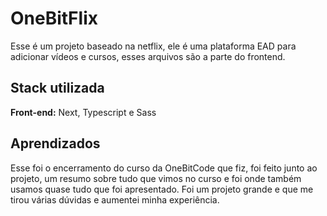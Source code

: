 # OneBitFlix

Esse é um projeto baseado na netflix, ele é uma plataforma EAD para adicionar vídeos e cursos, esses arquivos são a parte do frontend.


## Stack utilizada

**Front-end:** Next, Typescript e Sass


## Aprendizados

Esse foi o encerramento do curso da OneBitCode que fiz, foi feito junto ao projeto, um resumo sobre tudo que vimos no curso e foi onde também usamos quase tudo que foi apresentado. Foi um projeto grande e que me tirou várias dúvidas e aumentei minha experiência.
